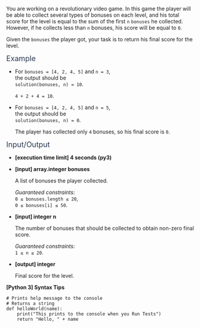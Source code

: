 <p>You are working on a revolutionary video game. In this game the player will be able to collect several types of bonuses on each level, and his total score for the level is equal to the sum of the first <code>n</code> <code>bonuses</code> he collected. However, if he collects less than <code>n</code> bonuses, his score will be equal to <code>0</code>.</p>
<p>Given the <code>bonuses</code> the player got, your task is to return his final score for the level.</p>
<p><span class="markdown--header" style="color:#2b3b52;font-size:1.4em">Example</span></p>
<ul>
<li>
<p>For <code>bonuses = [4, 2, 4, 5]</code> and <code>n = 3</code>,<br />
the output should be<br />
<code>solution(bonuses, n) = 10</code>.</p>
<p><code>4 + 2 + 4 = 10</code>.</p>
</li>
<li>
<p>For <code>bonuses = [4, 2, 4, 5]</code> and <code>n = 5</code>,<br />
the output should be<br />
<code>solution(bonuses, n) = 0</code>.</p>
<p>The player has collected only <code>4</code> bonuses, so his final score is <code>0</code>.</p>
</li>
</ul>
<p><span class="markdown--header" style="color:#2b3b52;font-size:1.4em">Input/Output</span></p>
<ul>
<li>
<p><strong>[execution time limit] 4 seconds (py3)</strong></p>
</li>
<li>
<p><strong>[input] array.integer bonuses</strong></p>
<p>A list of bonuses the player collected.</p>
<p><em>Guaranteed constraints:</em><br />
<code>0 ≤ bonuses.length ≤ 20</code>,<br />
<code>0 ≤ bonuses[i] ≤ 50</code>.</p>
</li>
<li>
<p><strong>[input] integer n</strong></p>
<p>The number of bonuses that should be collected to obtain non-zero final score.</p>
<p><em>Guaranteed constraints:</em><br />
<code>1 ≤ n ≤ 20</code>.</p>
</li>
<li>
<p><strong>[output] integer</strong></p>
<p>Final score for the level.</p>
</li>
</ul>
<p><strong>[Python 3] Syntax Tips</strong></p>
<pre><code class="language-python"><span class="hljs-comment"># Prints help message to the console</span>
<span class="hljs-comment"># Returns a string</span>
<span class="hljs-keyword">def</span> <span class="hljs-title function_">helloWorld</span>(<span class="hljs-params">name</span>):
    <span class="hljs-built_in">print</span>(<span class="hljs-string">"This prints to the console when you Run Tests"</span>)
    <span class="hljs-keyword">return</span> <span class="hljs-string">"Hello, "</span> + name

</code></pre>

